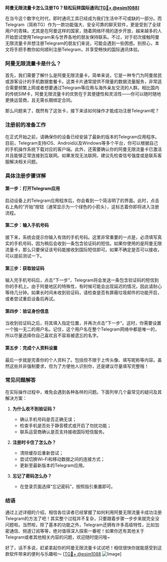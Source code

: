 **阿曼无限流量卡怎么注册TG？轻松玩转国际通讯[[TG💪+ @esim1088](https://t.me/s/esim1088)]**

在当今这个数字化时代，即时通讯工具已经成为我们生活中不可或缺的一部分。而Telegram（简称TG）作为一款功能强大、安全可靠的聊天软件，更是受到了全球用户的青睐。尤其是在阿曼这样的国家，随着网络环境的逐步开放，越来越多的人开始尝试使用Telegram来与世界各地的朋友保持联系。不过，对于初次接触阿曼无限流量卡并想注册Telegram的朋友们来说，可能会遇到一些困惑。别担心，本文将手把手教你如何顺利注册Telegram，并享受畅快的国际通讯体验。

### 阿曼无限流量卡是什么？

首先，我们需要了解什么是阿曼无限流量卡。简单来说，它是一种专门为阿曼居民或游客设计的手机数据套餐卡。这类卡片通常提供不限量的数据流量服务，非常适合需要频繁上网或者想要通过Telegram等应用与海外亲友交流的人群。相比国内的传统SIM卡，阿曼无限流量卡的优势在于其便捷性和灵活性——你可以随时随地更换运营商，且无需长期绑定合同。

那么问题来了，既然有了这张卡，接下来该如何操作才能成功注册Telegram呢？

### 注册前的准备工作

在正式开始之前，请确保你的设备已经安装了最新的版本的Telegram应用程序。目前，Telegram支持iOS、Android以及Windows等多个平台，你可以根据自己的手机操作系统下载对应的客户端。此外，还需要确认你的阿曼无限流量卡已激活并且能够正常连接到互联网。如果发现无法联网，建议先检查信号强度或是联系客服解决相关问题。

### 具体注册步骤详解

#### 第一步：打开Telegram应用
启动设备上的Telegram应用程序后，你会看到一个简洁明了的界面。此时，点击右上角的“开始”按钮（通常显示为一个绿色的小箭头），这标志着你即将进入注册流程。

#### 第二步：输入手机号码
接下来，系统会提示你输入有效的手机号码。这里非常重要的一点是，必须填写真实的手机号码，因为稍后会收到一条包含验证码的短信。如果你使用的是阿曼无限流量卡，那么只要保证该号码能接收到国际短信即可。如果不确定是否可以接收，可以提前测试一下。

#### 第三步：获取验证码
输入完手机号码后，点击“下一步”，Telegram将会发送一条包含验证码的短信到你的手机上。由于阿曼地区的特殊性，有时候可能会出现延迟的情况，因此请耐心等待几分钟。如果长时间未收到验证码，请检查是否有屏蔽垃圾邮件的功能开启，或者尝试重启设备后再试。

#### 第四步：验证身份信息
当收到验证码之后，将其填入指定位置，并再次点击“下一步”。这时，你需要设置一个独一无二的用户名。记住，这个用户名在整个Telegram网络中都是唯一的，所以尽量选择你自己喜欢且不容易被遗忘的名字。

#### 第五步：完成个人资料设置
最后一步就是完善你的个人资料了。包括但不限于上传头像、填写昵称等内容。虽然这些并非强制要求，但为了方便他人识别你，还是建议尽量填写完整哦！

### 常见问题解答

在实际操作过程中，难免会遇到各种各样的问题。下面列举几个最常见的疑问及其解决方案：

1. **为什么收不到验证码？**
   - 确认手机号码是否正确无误；
   - 检查手机是否处于静音模式或开启了勿扰功能；
   - 联系运营商确认是否支持接收国际短信服务。

2. **注册时卡住了怎么办？**
   - 清除缓存后重新尝试；
   - 尝试切换Wi-Fi和移动数据之间的连接方式；
   - 更新至最新版本的Telegram应用。

3. **忘记了密码怎么办？**
   - 在登录页面选择“忘记密码”，按照指引重置即可。

### 结语

通过上述详细的介绍，相信各位读者已经掌握了如何利用阿曼无限流量卡成功注册Telegram的方法了吧！其实整个过程并不复杂，只要跟着步骤一步步来就完全没问题啦。当然啦，除了基本的功能之外，Telegram还拥有许多高级特性，比如加密通信、频道订阅等等，绝对值得深入探索一番呢！如果你还有其他关于Telegram或者其他相关内容的问题，欢迎随时提问哦~

好了，话不多说，赶紧拿起你的阿曼无限流量卡试试吧！相信很快你就能感受到这款软件带来的便利与乐趣啦～ [[TG💪+ @esim1088](https://t.me/s/esim1088) ![Image](https://i.postimg.cc/4NQfJmqS/Snipaste-2025-05-13-00-14-12.png)]